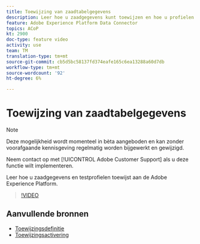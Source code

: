 ```yaml
---
title: Toewijzing van zaadtabelgegevens
description: Leer hoe u zaadgegevens kunt toewijzen en hoe u profielen kunt testen met de Adobe Experience Platform (AEP)
feature: Adobe Experience Platform Data Connector
topics: ACoP
kt: 2900
doc-type: feature video
activity: use
team: TM
translation-type: tm+mt
source-git-commit: cb5d5bc58137fd374eafe165c6ea13288a60d7db
workflow-type: tm+mt
source-wordcount: '92'
ht-degree: 6%

---
```



# Toewijzing van zaadtabelgegevens

>[!NOTE]
>
>Deze mogelijkheid wordt momenteel in bèta aangeboden en kan zonder voorafgaande kennisgeving regelmatig worden bijgewerkt en gewijzigd.
>
>Neem contact op met [!UICONTROL Adobe Customer Support] als u deze functie wilt implementeren.

Leer hoe u zaadgegevens en testprofielen toewijst aan de Adobe Experience Platform.

>[!VIDEO](https://video.tv.adobe.com/v/27264?quality=12)

## Aanvullende bronnen

* [Toewijzingsdefinitie](https://docs.adobe.com/content/help/en/campaign-standard/using/administrating/mapping-campaign-and-aep-data/aep-mapping-definition.html)
* [Toewijzingsactivering](https://docs.adobe.com/content/help/en/campaign-standard/using/administrating/mapping-campaign-and-aep-data/aep-mapping-activation.html)

